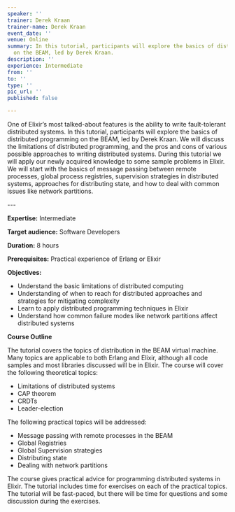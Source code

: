 ```yaml
---
speaker: ''
trainer: Derek Kraan
trainer-name: Derek Kraan
event_date: ''
venue: Online
summary: In this tutorial, participants will explore the basics of distributed programming
  on the BEAM, led by Derek Kraan.
description: ''
experience: Intermediate
from: ''
to: ''
type: ''
pic_url: ''
published: false

---
```

One of Elixir’s most talked-about features is the ability to write fault-tolerant distributed systems. In this tutorial, participants will explore the basics of distributed programming on the BEAM, led by Derek Kraan. We will discuss the limitations of distributed programming, and the pros and cons of various possible approaches to writing distributed systems. During this tutorial we will apply our newly acquired knowledge to some sample problems in Elixir. We will start with the basics of message passing between remote processes, global process registries, supervision strategies in distributed systems, approaches for distributing state, and how to deal with common issues like network partitions.

\---

**Expertise:** Intermediate

**Target audience:** Software Developers

**Duration:** 8 hours

**Prerequisites:** Practical experience of Erlang or Elixir

**Objectives:**

* Understand the basic limitations of distributed computing
* Understanding of when to reach for distributed approaches and strategies for mitigating complexity
* Learn to apply distributed programming techniques in Elixir
* Understand how common failure modes like network partitions affect distributed systems

**Course Outline**

The tutorial covers the topics of distribution in the BEAM virtual machine. Many topics are applicable to both Erlang and Elixir, although all code samples and most libraries discussed will be in Elixir. The course will cover the following theoretical topics:

* Limitations of distributed systems
* CAP theorem
* CRDTs
* Leader-election

The following practical topics will be addressed:

* Message passing with remote processes in the BEAM
* Global Registries
* Global Supervision strategies
* Distributing state
* Dealing with network partitions

The course gives practical advice for programming distributed systems in Elixir. The tutorial includes time for exercises on each of the practical topics. The tutorial will be fast-paced, but there will be time for questions and some discussion during the exercises.